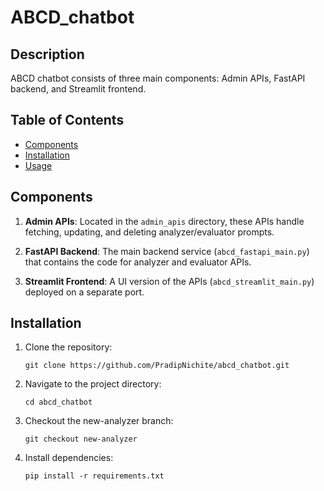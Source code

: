 # ABCD_chatbot

## Description

ABCD chatbot consists of three main components: Admin APIs, FastAPI backend, and Streamlit frontend.

## Table of Contents

- [Components](#components)
- [Installation](#installation)
- [Usage](#usage)

## Components

1. **Admin APIs**: Located in the `admin_apis` directory, these APIs handle fetching, updating, and deleting analyzer/evaluator prompts.

2. **FastAPI Backend**: The main backend service (`abcd_fastapi_main.py`) that contains the code for analyzer and evaluator APIs.

3. **Streamlit Frontend**: A UI version of the APIs (`abcd_streamlit_main.py`) deployed on a separate port.

## Installation

1. Clone the repository:

   ```
   git clone https://github.com/PradipNichite/abcd_chatbot.git
   ```

2. Navigate to the project directory:

   ```
   cd abcd_chatbot
   ```

3. Checkout the new-analyzer branch:

   ```
   git checkout new-analyzer
   ```

4. Install dependencies:
   ```
   pip install -r requirements.txt
   ```
